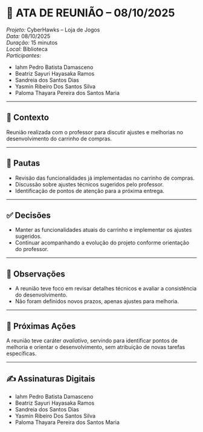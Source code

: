 # 📝 ATA DE REUNIÃO – 08/10/2025 

*Projeto:* CyberHawks – Loja de Jogos  
*Data:* 08/10/2025  
*Duração:* 15 minutos  
*Local:* Biblioteca  
*Participantes:*  
- Iahm Pedro Batista Damasceno  
- Beatriz Sayuri Hayasaka Ramos  
- Sandreia dos Santos Dias  
- Yasmin Ribeiro Dos Santos Silva
- Paloma Thayara Pereira dos Santos Maria

---

## 🎯 Contexto
Reunião realizada com o professor para discutir ajustes e melhorias no desenvolvimento do carrinho de compras.

---

## 📌 Pautas
- Revisão das funcionalidades já implementadas no carrinho de compras.  
- Discussão sobre ajustes técnicos sugeridos pelo professor.  
- Identificação de pontos de atenção para a próxima entrega.

---

## ✅ Decisões
- Manter as funcionalidades atuais do carrinho e implementar os ajustes sugeridos.  
- Continuar acompanhando a evolução do projeto conforme orientação do professor.

---

## 📝 Observações
- A reunião teve foco em revisar detalhes técnicos e avaliar a consistência do desenvolvimento.  
- Não foram definidos novos prazos, apenas ajustes para melhoria.

---

## 🚀 Próximas Ações
A reunião teve caráter *avaliativo*, servindo para identificar pontos de melhoria e orientar o desenvolvimento, sem atribuição de novas tarefas específicas.

---

## ✍ Assinaturas Digitais
- Iahm Pedro Batista Damasceno  
- Beatriz Sayuri Hayasaka Ramos  
- Sandreia dos Santos Dias  
- Yasmin Ribeiro Dos Santos Silva  
- Paloma Thayara Pereira dos Santos Maria
